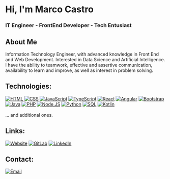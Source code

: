 # Hi, I'm Marco Castro
### IT Engineer - FrontEnd Developer - Tech Entusiast

## About Me
Information Technology Engineer, with advanced knowledge in Front End and Web Development. Interested in Data Science and Artificial Intelligence. I have the ability to teamwork, effective and assertive communication, availability to learn and improve, as well as interest in problem solving.
</br>

## Technologies:
[![HTML](https://img.shields.io/badge/HTML5-E34F26?style=for-the-badge&logo=html5&logoColor=white)](#)
[![CSS](https://img.shields.io/badge/CSS3-1572B6?style=for-the-badge&logo=css3&logoColor=white)](#)
[![JavaScript](https://img.shields.io/badge/JavaScript-323330?style=for-the-badge&logo=javascript&logoColor=F7DF1E)](#)
[![TypeScript](https://img.shields.io/badge/TypeScript-007ACC?style=for-the-badge&logo=typescript&logoColor=white)](#)
[![React](https://img.shields.io/badge/React-20232A?style=for-the-badge&logo=react&logoColor=61DAFB)](#)
[![Angular](https://img.shields.io/badge/Angular-DD0031?style=for-the-badge&logo=angular&logoColor=white)](#)
[![Bootstrap](https://img.shields.io/badge/Bootstrap-563D7C?style=for-the-badge&logo=bootstrap&logoColor=white)](#)
</br>
[![Java](https://img.shields.io/badge/Java-ED8B00?style=for-the-badge&logo=openjdk&logoColor=white)](#)
[![PHP](https://img.shields.io/badge/PHP-777BB4?style=for-the-badge&logo=php&logoColor=white)](#)
[![Node.JS](https://img.shields.io/badge/Node.js-43853D?style=for-the-badge&logo=node.js&logoColor=white)](#)
[![Python](https://img.shields.io/badge/Python-3776AB?style=for-the-badge&logo=python&logoColor=white)](#)
[![SQL](https://img.shields.io/badge/MySQL-00000F?style=for-the-badge&logo=mysql&logoColor=white)](#)
[![Kotlin](	https://img.shields.io/badge/Kotlin-0095D5?&style=for-the-badge&logo=kotlin&logoColor=white)](#)
</br>
</br>
... and additional ones.

## Links:
[![Website](https://img.shields.io/badge/website-000000?style=for-the-badge&logo=About.me&logoColor=white)](https://marcocastroportfolio.netlify.app)
[![GitLab](https://img.shields.io/badge/GitLab-330F63?style=for-the-badge&logo=gitlab&logoColor=white)](https://gitlab.com/MarcoCastro417)
[![LinkedIn](https://img.shields.io/badge/LinkedIn-0077B5?style=for-the-badge&logo=linkedin&logoColor=white)](https://www.linkedin.com/in/ingmarcodev/)

## Contact:
[![Email](https://img.shields.io/badge/Gmail-ingcastrodev@gmail.com-D14836?style=for-the-badge&logo=gmail&logoColor=white)](mailto:ingcastrodev@gmail.com)
